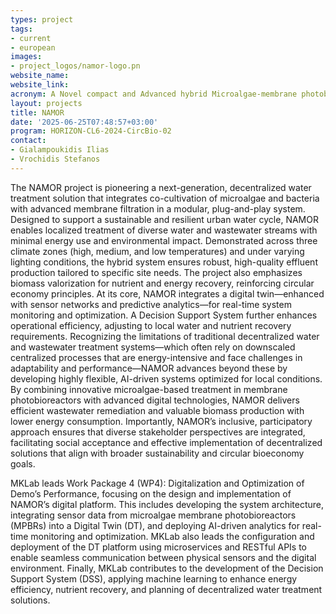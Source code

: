 ```yaml
---
types: project
tags:
- current
- european
images:
- project_logos/namor-logo.pn
website_name: 
website_link: 
acronym: A Novel compact and Advanced hybrid Microalgae-membrane photobioreactor Optimized for Retrofitting decentralized water and wastewater management systems
layout: projects
title: NAMOR
date: '2025-06-25T07:48:57+03:00'
program: HORIZON-CL6-2024-CircBio-02
contact:
- Gialampoukidis Ilias
- Vrochidis Stefanos
---
```

<p>
The NAMOR project is pioneering a next-generation, decentralized water treatment solution that integrates co-cultivation of microalgae and bacteria with advanced membrane filtration in a modular, plug-and-play system. Designed to support a sustainable and resilient urban water cycle, NAMOR enables localized treatment of diverse water and wastewater streams with minimal energy use and environmental impact. Demonstrated across three climate zones (high, medium, and low temperatures) and under varying lighting conditions, the hybrid system ensures robust, high-quality effluent production tailored to specific site needs. The project also emphasizes biomass valorization for nutrient and energy recovery, reinforcing circular economy principles. At its core, NAMOR integrates a digital twin—enhanced with sensor networks and predictive analytics—for real-time system monitoring and optimization. A Decision Support System further enhances operational efficiency, adjusting to local water and nutrient recovery requirements. Recognizing the limitations of traditional decentralized water and wastewater treatment systems—which often rely on downscaled centralized processes that are energy-intensive and face challenges in adaptability and performance—NAMOR advances beyond these by developing highly flexible, AI-driven systems optimized for local conditions. By combining innovative microalgae-based treatment in membrane photobioreactors with advanced digital technologies, NAMOR delivers efficient wastewater remediation and valuable biomass production with lower energy consumption. Importantly, NAMOR’s inclusive, participatory approach ensures that diverse stakeholder perspectives are integrated, facilitating social acceptance and effective implementation of decentralized solutions that align with broader sustainability and circular bioeconomy goals.
</p>
<p>
MKLab leads Work Package 4 (WP4): Digitalization and Optimization of Demo’s Performance, focusing on the design and implementation of NAMOR’s digital platform. This includes developing the system architecture, integrating sensor data from microalgae membrane photobioreactors (MPBRs) into a Digital Twin (DT), and deploying AI-driven analytics for real-time monitoring and optimization. MKLab also leads the configuration and deployment of the DT platform using microservices and RESTful APIs to enable seamless communication between physical sensors and the digital environment. Finally, MKLab contributes to the development of the Decision Support System (DSS), applying machine learning to enhance energy efficiency, nutrient recovery, and planning of decentralized water treatment solutions.
</p>